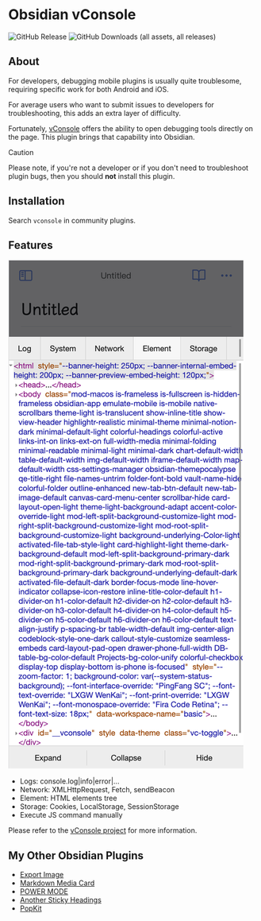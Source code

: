 # Obsidian vConsole

![GitHub Release](https://img.shields.io/github/v/release/zhouhua/obsidian-vconsole?include_prereleases&style=flat) ![GitHub Downloads (all assets, all releases)](https://img.shields.io/github/downloads/zhouhua/obsidian-vconsole/total?style=flat)

## About

For developers, debugging mobile plugins is usually quite troublesome, requiring specific work for both Android and iOS.

For average users who want to submit issues to developers for troubleshooting, this adds an extra layer of difficulty.

Fortunately, [vConsole](https://github.com/Tencent/vConsole) offers the ability to open debugging tools directly on the page. This plugin brings that capability into Obsidian.

> [!CAUTION]
> Please note, if you're not a developer or if you don't need to troubleshoot plugin bugs, then you should **not** install this plugin.

## Installation

Search `vconsole` in community plugins.

## Features

![](./screenshots/screenshot.png)

- Logs: console.log|info|error|...
- Network: XMLHttpRequest, Fetch, sendBeacon
- Element: HTML elements tree
- Storage: Cookies, LocalStorage, SessionStorage
- Execute JS command manually

Please refer to the [vConsole project](https://github.com/Tencent/vConsole) for more information.

## My Other Obsidian Plugins

- [Export Image](https://github.com/zhouhua/obsidian-export-image)
- [Markdown Media Card](https://github.com/zhouhua/obsidian-markdown-media-card)
- [POWER MODE](https://github.com/zhouhua/obsidian-power-mode)
- [Another Sticky Headings](https://github.com/zhouhua/obsidian-sticky-headings)
- [PopKit](https://github.com/zhouhua/obsidian-popkit)
